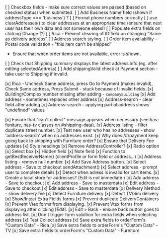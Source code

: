 [ ] Checkbox fields - make sure correct values are passed (based on checked status) when submitted.
[ ] Add Business Name field (shown if addressType === 'business') ?
[ ] Format phone numbers correctly
[ ] use clearAddresses() to clear addresses at an appropriate time (ensure that next user has their own data and not someone elses!)
[ ] Populate extra fields on clicking Change (?)
[ ] Rica - Prevent clearing of ID field on changing "Same as delivery address"
[ ] Address search styling.
[ ] Order item availability - Postal code validation - "this item can't be shipped"

- Ensure that when order items are not available, error is shown.

[ ] Check that Shipping summary displays the latest address info (eg. after editing selectedAddress)
[ ] Add shippingValid check at Payment section - take user to Shipping if invalid.

[x] Rica - Uncheck Same address, press Go to Payment (makes invalid), Check Same address, Press Submit - stuck because of invalid fields.
[x] Building/Complex number missing after adding - `companyBuilding`
[x] Add address - sometimes replaces other address
[x] Address-search - clear field after adding
[x] Address-search - applying partial address shows "undefined" values

[x] Ensure that "can't collect" message appears when necessary (see has-funiture, has-tv classes on #shipping-data).
[x] Address listing - filter duplicate street number.
[x] Test new user who has no addresses - show 'address-search' when no addresses exist.
[x] Why does /#/payment keep going back to shipping with Furniture order?
[x] Ensure that Delivery Fee updates
[x] Style headings
[x] Remove AddressController?
[x] Radio option
[x] Select box
[x] Hidden field
[x] Note field
[x] Function to getBestReceiverName() (clientProfile or form field or address...)
[x] Address listing - remove null number.
[x] Add Save Address button.
[x] Select address - Save to checkout sendAttachment()
[x] Select address - prompt user to complete details
[x] Detect when adress is invalid for cart items.
[x] Create a local store for addresses? (Edit is not immediate.)
[x] Add address - Save to checkout
[x] Add address - Save to masterdata
[x] Edit address - Save to checkout
[x] Edit address - Save to masterdata
[x] Delivery Method - show delivery fee
[x] Detect Furniture delivery
[x] Detect TV/Sim delivery
[x] Show/Inject Extra Fields forms
[x] Prevent duplicate DeliveryContainers
[x] Prevent Vtex forms from displaying.
[x] Prevent Vtex forms from displaying after clicking [Edit].
[x] Edit > Back - ensure back button goes to address list.
[x] Don't trigger form validtion for extra fields when selecting address
[x] Test Collect address
[x] Save extra fields to orderForm's "Custom Data" - Rica
[x] Save extra fields to orderForm's "Custom Data" - TV
[x] Save extra fields to orderForm's "Custom Data" - Furniture

